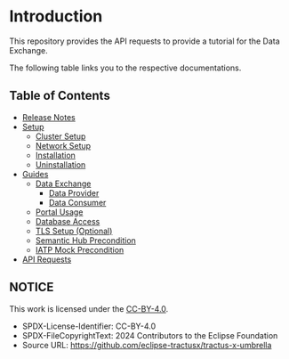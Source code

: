 # Introduction

This repository provides the API requests to provide a tutorial for the Data Exchange.

The following table links you to the respective documentations.

## **Table of Contents**
- [Release Notes](release-notes)
- [Setup](setup)
    - [Cluster Setup](user/setup/cluster-setup.md)
    - [Network Setup](user/setup/network-setup.md)
    - [Installation](user/setup/installation.md)
    - [Uninstallation](user/setup/uninstallation.md)
- [Guides](user/guides)
    - [Data Exchange](user/guides/data-exchange.md)
        - [Data Provider](user/guides/data-exchange/provide-data.md)
        - [Data Consumer](user/guides/data-exchange/consume-data.md)
    - [Portal Usage](user/guides/portal-usage.md)
    - [Database Access](user/guides/database-access.md)
    - [TLS Setup (Optional)](user/guides/tls-setup.md)
    - [Semantic Hub Precondition](user/guides/semantic-hub.md)
    - [IATP Mock Precondition](user/guides/iatp-mock.md)
- [API Requests](api/API_Doc.md)

## NOTICE

This work is licensed under the [CC-BY-4.0](https://creativecommons.org/licenses/by/4.0/legalcode).

* SPDX-License-Identifier: CC-BY-4.0
* SPDX-FileCopyrightText: 2024 Contributors to the Eclipse Foundation
* Source URL: <https://github.com/eclipse-tractusx/tractus-x-umbrella>